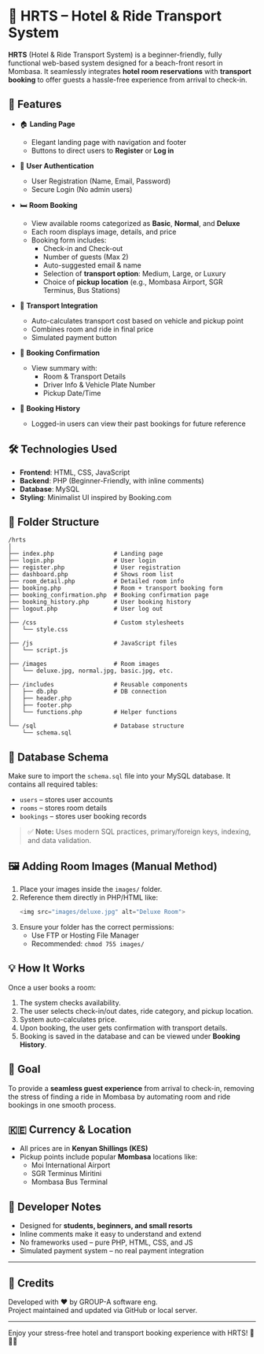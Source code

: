 # 🌴 HRTS – Hotel & Ride Transport System

**HRTS** (Hotel & Ride Transport System) is a beginner-friendly, fully functional web-based system designed for a beach-front resort in Mombasa. It seamlessly integrates **hotel room reservations** with **transport booking** to offer guests a hassle-free experience from arrival to check-in.

## 🚀 Features

- 🏠 **Landing Page**
  - Elegant landing page with navigation and footer
  - Buttons to direct users to **Register** or **Log in**

- 👤 **User Authentication**
  - User Registration (Name, Email, Password)
  - Secure Login (No admin users)

- 🛏️ **Room Booking**
  - View available rooms categorized as **Basic**, **Normal**, and **Deluxe**
  - Each room displays image, details, and price
  - Booking form includes:
    - Check-in and Check-out
    - Number of guests (Max 2)
    - Auto-suggested email & name
    - Selection of **transport option**: Medium, Large, or Luxury
    - Choice of **pickup location** (e.g., Mombasa Airport, SGR Terminus, Bus Stations)

- 🚖 **Transport Integration**
  - Auto-calculates transport cost based on vehicle and pickup point
  - Combines room and ride in final price
  - Simulated payment button

- 🧾 **Booking Confirmation**
  - View summary with:
    - Room & Transport Details
    - Driver Info & Vehicle Plate Number
    - Pickup Date/Time

- 📜 **Booking History**
  - Logged-in users can view their past bookings for future reference

## 🛠️ Technologies Used

- **Frontend**: HTML, CSS, JavaScript
- **Backend**: PHP (Beginner-Friendly, with inline comments)
- **Database**: MySQL
- **Styling**: Minimalist UI inspired by Booking.com

## 📂 Folder Structure

```
/hrts
│
├── index.php                 # Landing page
├── login.php                 # User login
├── register.php              # User registration
├── dashboard.php             # Shows room list
├── room_detail.php           # Detailed room info
├── booking.php               # Room + transport booking form
├── booking_confirmation.php  # Booking confirmation page
├── booking_history.php       # User booking history
├── logout.php                # User log out
│
├── /css                      # Custom stylesheets
│   └── style.css
│
├── /js                       # JavaScript files
│   └── script.js
│
├── /images                   # Room images
│   └── deluxe.jpg, normal.jpg, basic.jpg, etc.
│
├── /includes                 # Reusable components
│   ├── db.php                # DB connection
│   ├── header.php
│   ├── footer.php
│   └── functions.php         # Helper functions
│
└── /sql                      # Database structure
    └── schema.sql
```

## 💽 Database Schema

Make sure to import the `schema.sql` file into your MySQL database. It contains all required tables:

- `users` – stores user accounts
- `rooms` – stores room details
- `bookings` – stores user booking records

> ✅ **Note:** Uses modern SQL practices, primary/foreign keys, indexing, and data validation.

## 🖼️ Adding Room Images (Manual Method)

1. Place your images inside the `images/` folder.
2. Reference them directly in PHP/HTML like:
   ```php
   <img src="images/deluxe.jpg" alt="Deluxe Room">
   ```
3. Ensure your folder has the correct permissions:
   - Use FTP or Hosting File Manager
   - Recommended: `chmod 755 images/`

## 💡 How It Works

Once a user books a room:
1. The system checks availability.
2. The user selects check-in/out dates, ride category, and pickup location.
3. System auto-calculates price.
4. Upon booking, the user gets confirmation with transport details.
5. Booking is saved in the database and can be viewed under **Booking History**.

## 🎯 Goal

To provide a **seamless guest experience** from arrival to check-in, removing the stress of finding a ride in Mombasa by automating room and ride bookings in one smooth process.

## 🇰🇪 Currency & Location

- All prices are in **Kenyan Shillings (KES)**
- Pickup points include popular **Mombasa** locations like:
  - Moi International Airport
  - SGR Terminus Miritini
  - Mombasa Bus Terminal

## 📌 Developer Notes

- Designed for **students, beginners, and small resorts**
- Inline comments make it easy to understand and extend
- No frameworks used – pure PHP, HTML, CSS, and JS
- Simulated payment system – no real payment integration

---

## 🧠 Credits

Developed with ❤️ by GROUP-A software eng.  
Project maintained and updated via GitHub or local server.

---

Enjoy your stress-free hotel and transport booking experience with HRTS! 🌅🚕🏨
```
